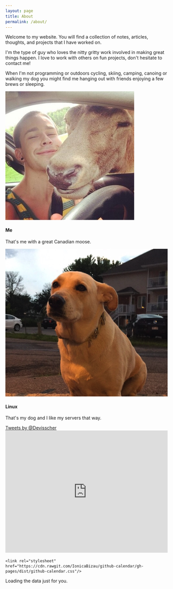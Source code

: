 ```yaml
---
layout: page
title: About
permalink: /about/
---
```

Welcome to my website. You will find a collection of notes, articles, thoughts, and projects that I have worked on.

I'm the type of guy who loves the nitty gritty work involved in making great things happen. I love to work with others on fun projects, don't hesitate to contact me!

When I'm not programming or outdoors cycling, skiing, camping, canoing or walking my dog you might find me hanging out with friends enjoying a few brews or sleeping.

<div class="row">
<div class="col-6">
	<div class="card">
		<img class="card-img-top" src="/assets/thomasmoose.jpeg" alt="Card image cap">
		<div class="card-block">
			<h4 class="card-title">Me</h4>
			<p class="card-text">That's me with a great Canadian moose.</p>
			<!-- <a href="#" class="btn btn-primary">More action</a> -->
		</div>
	</div>
		
</div>
<div class="col-6">
	<div class="card">
		<img class="card-img-top" src="/assets/doggy.jpg" alt="Card image cap">
		<div class="card-block">
			<h4 class="card-title">Linux</h4>
			<p class="card-text">That's my dog and I like my servers that way.</p>
			<!-- <a href="#" class="btn btn-primary">More action</a> -->
		</div>
	</div>
</div>
</div>
<div class="row">
<div class="col-6">
<div class="card">
		<a class="twitter-timeline"  href="https://twitter.com/Devisscher" data-widget-id="629034219637985280">Tweets by @Devisscher</a>
            <script>!function(d,s,id){var js,fjs=d.getElementsByTagName(s)[0],p=/^http:/.test(d.location)?'http':'https';if(!d.getElementById(id)){js=d.createElement(s);js.id=id;js.src=p+"://platform.twitter.com/widgets.js";fjs.parentNode.insertBefore(js,fjs);}}(document,"script","twitter-wjs");</script>
	</div>
</div>
<div class="col-6">
<div class="card" style="border:none;">
		<iframe class="card-image-top" src="https://embed.spotify.com/?uri=spotify%3Auser%3A22znztoqtqy4ngzaptntuft7y%3Aplaylist%3A5dpvwHOdi5gXitgbyKyisQ" width="100%" height="380" frameborder="0" allowtransparency="true"></iframe>
	</div>
</div>
</div>
<!-- Prepare a container for your calendar. -->
<div class="row git-block-mobile">
	<div class="col-12" style="max-width: 100%!important;">
	<script src="https://cdn.rawgit.com/IonicaBizau/github-calendar/gh-pages/dist/github-calendar.min.js"></script>

<!-- Optionally, include the theme (if you don't want to struggle to write the CSS) -->
	<link rel="stylesheet" href="https://cdn.rawgit.com/IonicaBizau/github-calendar/gh-pages/dist/github-calendar.css"/>

<!-- Prepare a container for your calendar. -->
<div clas="container">
	<div class="calendar">
    <!-- Loading stuff -->
    Loading the data just for you.
	</div>
</div>
<script>
    new GitHubCalendar(".calendar", "devisscher");
</script>
</div>
</div>

            